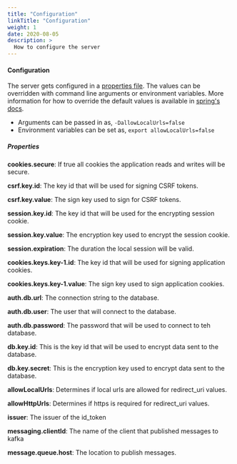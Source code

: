```yaml
---
title: "Configuration"
linkTitle: "Configuration"
weight: 1
date: 2020-08-05
description: >
  How to configure the server
---
```


#### Configuration

The server gets configured in a [properties file](https://github.com/tokensmith/tokensmith/blob/main/http/src/main/resources/application-default.properties). 
The values can be overridden with command line arguments or environment variables. More information for how to override 
the default values is available in [spring's docs](https://docs.spring.io/spring-boot/docs/1.3.0.M4/reference/html/boot-features-external-config.html). 

 - Arguments can be passed in as, `-DallowLocalUrls=false`
 - Environment variables can be set as, `export allowLocalUrls=false`
 
##### Properties
 
**cookies.secure**: If true all cookies the application reads and writes will be secure.

**csrf.key.id**: The key id that will be used for signing CSRF tokens.

**csrf.key.value**: The sign key used to sign for CSRF tokens.

**session.key.id**: The key id that will be used for the encrypting session cookie.

**session.key.value**: The encryption key used to encrypt the session cookie.

**session.expiration**: The duration the local session will be valid.

**cookies.keys.key-1.id**: The key id that will be used for signing application cookies.

**cookies.keys.key-1.value**: The sign key used to sign application cookies.

**auth.db.url**: The connection string to the database.

**auth.db.user**: The user that will connect to the database.

**auth.db.password**: The password that will be used to connect to teh database.

**db.key.id**: This is the key id that will be used to encrypt data sent to the database.

**db.key.secret**: This is the encryption key used to encrypt data sent to the database.

**allowLocalUrls**: Determines if local urls are allowed for redirect_uri values.

**allowHttpUrls**: Determines if https is required for redirect_uri values.

**issuer**: The issuer of the id_token

**messaging.clientId**: The name of the client that published messages to kafka

**message.queue.host**: The location to publish messages.